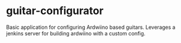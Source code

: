 # guitar-configurator

Basic application for configuring Ardwiino based guitars. Leverages a jenkins server for building ardwiino with a custom config.